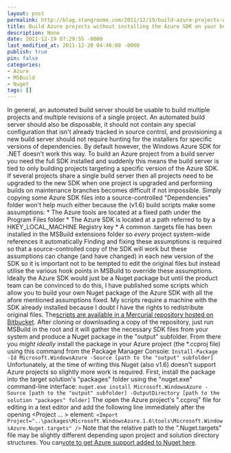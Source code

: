 ```yaml
---
layout: post
permalink: http://blog.stangroome.com/2011/12/19/build-azure-projects-without-installing-the-azure-sdk-on-your-build-server/
title: Build Azure projects without installing the Azure SDK on your build server
description: None
date: 2011-12-19 07:29:55 -0000
last_modified_at: 2011-12-20 04:46:08 -0000
publish: true
pin: false
categories:
- Azure
- MSBuild
- Nuget
tags: []
---
```

In general, an automated build server should be usable to build multiple projects and multiple revisions of a single project. An automated build server should also be disposable, it should not contain any special configuration that isn't already tracked in source control, and provisioning a new build server should not require hunting for the installers for specific versions of dependencies. By default however, the Windows Azure SDK for .NET doesn't work this way. To build an Azure project from a build server you need the full SDK installed and suddenly this means the build server is tied to only building projects targeting a specific version of the Azure SDK. If several projects share a single build server then all projects need to be upgraded to the new SDK when one project is upgraded and performing builds on maintenance branches becomes difficult if not impossible. Simply copying some Azure SDK files into a source-controlled "Dependencies" folder won't help much either because the (v1.6) build scripts make some assumptions:
    * The Azure tools are located at a fixed path under the Program Files folder
    * The Azure SDK is located at a path referred to by a HKEY_LOCAL_MACHINE Registry key
    * A common .targets file has been installed in the MSBuild extensions folder so _every_ project system-wide references it automatically
Finding and fixing these assumptions is required so that a source-controlled copy of the SDK will work but these assumptions can change (and have changed) in each new version of the SDK so it is important not to be tempted to edit the original files but instead utilise the various hook points in MSBuild to override these assumptions. Ideally the Azure SDK would just be a Nuget package but until the product team can be convinced to do this, I have published some scripts which allow you to build your own Nuget package of the Azure SDK with all the afore mentioned assumptions fixed. My scripts require a machine with the SDK already installed because I doubt I have the rights to redistribute original files. The[scripts are available in a Mercurial repository hosted on Bitbucket](https://bitbucket.org/jstangroome/windowsazurenugetpackage). After cloning or downloading a copy of the repository, just run MSBuild in the root and it will gather the necessary SDK files from your system and produce a Nuget package in the "output" subfolder. From there you _might ideally_ install the package in your Azure project (the *.ccproj file) using this command from the Package Manager Console: `Install-Package -Id Microsoft.WindowsAzure -Source [path to the "output" subfolder]` Unfortunately, at the time of writing this Nuget (also v1.6) doesn't support Azure projects so slightly more work is required. First, install the package into the target solution's "packages" folder using the "nuget.exe" command-line interface: `nuget.exe install Microsoft.WindowsAzure -Source [path to the "output" subfolder] -OutputDirectory [path to the solution "packages" folder]` The open the Azure project's ".ccproj" file for editing in a text editor and add the following line immediately after the opening <Project ... > element: `<Import Project="..\packages\Microsoft.WindowsAzure.1.6\tools\Microsoft.WindowsAzure.Nuget.targets" />` Note that the relative path to the ".Nuget.targets" file may be slightly different depending upon project and solution directory structures. You can[vote to get Azure support added to Nuget here](http://nuget.codeplex.com/workitem/1343).
